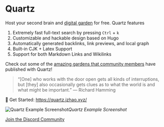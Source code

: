 # Quartz

Host your second brain and [digital garden](https://jzhao.xyz/posts/networked-thought) for free. Quartz features

1. Extremely fast full-text search by pressing `Ctrl` + `k`
1. Customizable and hackable design based on Hugo
1. Automatically generated backlinks, link previews, and local graph
1. Built-in CJK + Latex Support
1. Support for both Markdown Links and Wikilinks

Check out some of the [amazing gardens that community members](https://quartz.jzhao.xyz/notes/showcase/) have published with Quartz!

 > 
 > “\[One\] who works with the door open gets all kinds of interruptions, but \[they\] also occasionally gets clues as to what the world is and what might be important.” — Richard Hamming

🔗 Get Started: https://quartz.jzhao.xyz/

![Quartz Example Screenshot](./screenshot.png)*Quartz Example Screenshot*

[Join the Discord Community](https://discord.gg/cRFFHYye7t)
